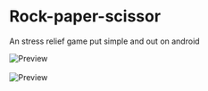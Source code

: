 # Rock-paper-scissor

An stress relief game put simple and out on android


<img src="https://raw.github.com/DevGautam2000/Rock-paper-scissor/master/splash.jpg"  alt="Preview" ><br><br>
<img src="https://raw.github.com/DevGautam2000/Rock-paper-scissor/master/main.jpg"  alt="Preview" ><br>
